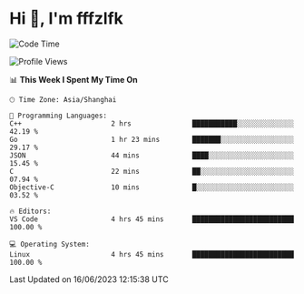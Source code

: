 # Hi 👋, I'm fffzlfk

<!--START_SECTION:waka-->
![Code Time](http://img.shields.io/badge/Code%20Time-229%20hrs%2032%20mins-blue)

![Profile Views](http://img.shields.io/badge/Profile%20Views-0-blue)

📊 **This Week I Spent My Time On** 

```text
🕑︎ Time Zone: Asia/Shanghai

💬 Programming Languages: 
C++                      2 hrs               ███████████░░░░░░░░░░░░░░   42.19 % 
Go                       1 hr 23 mins        ███████░░░░░░░░░░░░░░░░░░   29.17 % 
JSON                     44 mins             ████░░░░░░░░░░░░░░░░░░░░░   15.45 % 
C                        22 mins             ██░░░░░░░░░░░░░░░░░░░░░░░   07.94 % 
Objective-C              10 mins             █░░░░░░░░░░░░░░░░░░░░░░░░   03.52 % 

🔥 Editors: 
VS Code                  4 hrs 45 mins       █████████████████████████   100.00 % 

💻 Operating System: 
Linux                    4 hrs 45 mins       █████████████████████████   100.00 % 
```


 Last Updated on 16/06/2023 12:15:38 UTC
<!--END_SECTION:waka-->
